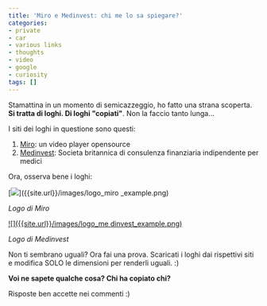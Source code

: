 ```yaml
---
title: 'Miro e Medinvest: chi me lo sa spiegare?'
categories:
- private
- car
- various links
- thoughts
- video
- google
- curiosity
tags: []
---
```

Stamattina in un momento di semicazzeggio, ho fatto una strana scoperta. **Si
tratta di loghi. Di loghi "copiati"**. Non la faccio tanto lunga...

I siti dei loghi in questione sono questi:

  1. [Miro](http://www.getmiro.com/): un video player opensource
  2. [Medinvest](http://www.medinvest.org.uk/): Societa britannica di consulenza finanziaria indipendente per medici
  

  
Ora, osserva bene i loghi:

[![]({{site.url}}/images/logo_miro_example.png)]({{site.url}}/images/logo_miro
_example.png)

_Logo di Miro_

[]({{site.url}}/images/logo_miro_example.png) [![]({{site.url}}/images/logo_me
dinvest_example.png)]({{site.url}}/images/logo_medinvest_example.png)

_Logo di Medinvest_

Non ti sembrano uguali? Ora fai una prova. Scaricati i loghi dai rispettivi
siti e modifica SOLO le dimensioni per renderli uguali. :)

**Voi ne sapete qualche cosa? Chi ha copiato chi?**

Risposte ben accette nei commenti :)

